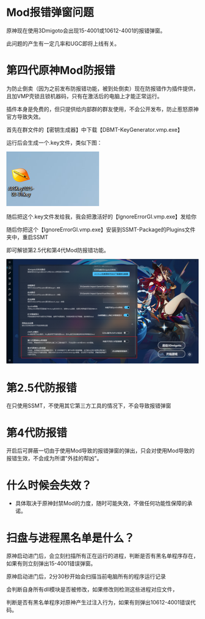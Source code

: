 
# Mod报错弹窗问题

原神现在使用3Dmigoto会出现15-4001或10612-4001的报错弹窗。

此问题的产生有一定几率和UGC即将上线有关。

# 第四代原神Mod防报错

为防止倒卖（因为之前发布防报错功能，被到处倒卖）现在防报错作为插件提供，且加VMP壳锁且锁机器码，只有在激活后的电脑上才能正常运行。

插件本身是免费的，但只提供给内部群的群友使用，不会公开发布，防止惹怒原神官方导致失效。

首先在群文件的【密钥生成器】中下载【DBMT-KeyGenerator.vmp.exe】

运行后会生成一个.key文件，类似下图：

![alt text](image.png)

随后把这个.key文件发给我，我会把激活好的【IgnoreErrorGI.vmp.exe】发给你

随后你把这个【IgnoreErrorGI.vmp.exe】安装到SSMT-Package的Plugins文件夹中，重启SSMT

即可解锁第2.5代和第4代Mod防报错功能。

![alt text](image-1.png)

# 第2.5代防报错

在只使用SSMT，不使用其它第三方工具的情况下，不会导致报错弹窗

# 第4代防报错

开启后可屏蔽一切由于使用Mod导致的报错弹窗的弹出，只会对使用Mod导致的报错生效，不会成为所谓"外挂的帮凶"。

# 什么时候会失效？

- 具体取决于原神封禁Mod的力度，随时可能失效，不做任何功能性保障的承诺。


# 扫盘与进程黑名单是什么？

原神启动进门后，会立刻扫描所有正在运行的进程，判断是否有黑名单程序存在，如果有则立刻弹出15-4001错误弹窗。


原神启动进门后，2分30秒开始会扫描当前电脑所有的程序运行记录

会判断自身所有dll模块是否被修改，如果修改则检测这些进程对应文件，

判断是否有黑名单程序对原神产生过注入行为，如果有则弹出10612-4001错误代码。

